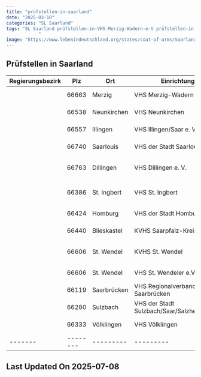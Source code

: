 ```yaml
---
title: "prüfstellen-in-saarland"
date: "2025-03-10"
categories: "SL Saarland"
tags: "SL Saarland prüfstellen-in-VHS-Merzig-Wadern-e-V prüfstellen-in-VHS-Neunkirchen prüfstellen-in-VHS-IllingenSaar-e-V prüfstellen-in-VHS-der-Stadt-Saarlouis prüfstellen-in-VHS-Dillingen-e-V prüfstellen-in-VHS-St-Ingbert prüfstellen-in-VHS-der-Stadt-Homburg-eV prüfstellen-in-KVHS-Saarpfalz-Kreis prüfstellen-in-KVHS-St-Wendel prüfstellen-in-VHS-St-Wendeler-eV prüfstellen-in-VHS-Regionalverband-Saarbrücken prüfstellen-in-VHS-der-Stadt-SulzbachSaarSalzherrenhaus prüfstellen-in-VHS-Völklingen prüfstellen-in-Merzig prüfstellen-in-Neunkirchen prüfstellen-in-Illingen prüfstellen-in-Saarlouis prüfstellen-in-Dillingen prüfstellen-in-St-Ingbert prüfstellen-in-Homburg prüfstellen-in-Blieskastel prüfstellen-in-St-Wendel prüfstellen-in-Saarbrücken prüfstellen-in-Sulzbach prüfstellen-in-Völklingen prüfstellen-in-66663 prüfstellen-in-66538 prüfstellen-in-66557 prüfstellen-in-66740 prüfstellen-in-66763 prüfstellen-in-66386 prüfstellen-in-66424 prüfstellen-in-66440 prüfstellen-in-66606 prüfstellen-in-66119 prüfstellen-in-66280 prüfstellen-in-66333
            "
image: "https://www.lebenindeutschland.org/states/coat-of-arms/Saarland.svg"
---
```


## Prüfstellen in Saarland

| Regierungsbezirk | Plz | Ort | Einrichtung | Straße | Telefon | Email |
|-------|--------|---------|---------|---------|---------|---------|
| |66663|Merzig|VHS Merzig-Wadern e. V.|Gutenbergstr. 14|06861-82910-0|info@vhs-merzig-wadern.de|
| |66538|Neunkirchen|VHS Neunkirchen|Marienstr. 2|06821-2900611|bierbrauer@nk-kultur.de|
| |66557|Illingen|VHS Illingen/Saar e. V.|Kirchenstr. 12|06825-4060290||
| |66740|Saarlouis|VHS der Stadt Saarlouis|Lothringer Str. 13|06831-40220|jakobs@vhs-saarlouis.de|
| |66763|Dillingen|VHS Dillingen e. V.|De-Lenoncourt-Str. 5|06831-7506|info@vhs-dillingen.de|
| |66386|St. Ingbert|VHS St. Ingbert|Kulturhaus, Annastr. 30|06894-38795-12|vhsigb@t-online.de|
| |66424|Homburg|VHS der Stadt Homburg e.V.|Am Forum 5|06841-101106|vhs@homburg.de|
| |66440|Blieskastel|KVHS Saarpfalz-Kreis|Am Schloß 11|06842-924310|kvhs@saarpfalz-kreis.de|
| |66606|St. Wendel|KVHS St. Wendel|Werschweilerstr. 14|06851-801-4010|kvhs@lkwnd.de|
| |66606|St. Wendel|VHS St. Wendeler e.V.|Schloßstr. 7|06851-809132||
| |66119|Saarbrücken|VHS Regionalverband Saarbrücken|Am Schlossplatz  2|0681-5064350|vhs-integration@rvsbr.de|
| |66280|Sulzbach|VHS der Stadt Sulzbach/Saar/Salzherrenhaus|Auf der Schmelz |06897-9248310||
| |66333|Völklingen|VHS Völklingen|Bismarckstr. 1|06898-132590|k.schaeffner@vhs-voelklingen.de|
|-------|--------|---------|---------|---------|---------|---------|


## Last Updated On 2025-07-08